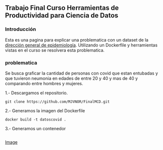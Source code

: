 ## Trabajo Final Curso Herramientas de Productividad para Ciencia de Datos

### Introducción 
Esta es una pagina para explicar una problematica con un dataset de la [dirección general de epidemiología](https://www.gob.mx/salud/documentos/datos-abiertos-152127). Utilizando un Dockerfile y herramientas vistas en el curso se resolvera esta problematica.

### problematica
Se busca graficar la cantidad de personas con covid que estan entubadas y que tuvieron neumonia en edades de entre 20 y 40 y mas de 40 y comparando entre hombres y mujeres.

1.- Descargamos el repositorio.
```
git clone https://github.com/MJVNOR/FinalMCD.git
```
2.- Generamos la imagen del Dockerfile
```
docker build -t datoscovid .
```
3.- Generamos un contenedor
```
```

[Image](./documentos/fig1.png)
